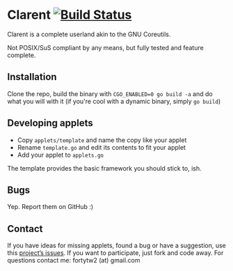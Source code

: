 Clarent [![Build Status](https://travis-ci.org/fortytw2/clarent.svg)](https://travis-ci.org/fortytw2/clarent)
============
Clarent is a complete userland akin to the GNU Coreutils.

Not POSIX/SuS compliant by any means, but fully tested and feature complete.

Installation
------------
Clone the repo, build the binary with `CGO_ENABLED=0 go build -a` and do what 
you will with it (if you're cool with a dynamic binary, simply `go build`)


Developing applets
------------------
- Copy `applets/template` and name the copy like your applet
- Rename `template.go` and edit its contents to fit your applet
- Add your applet to `applets.go`

The template provides the basic framework you should stick to, ish.

Bugs
----
Yep. Report them on GitHub :)

Contact
-------
If you have ideas for missing applets, found a bug or have a suggestion, use
this [project’s issues](https://github.com/fortytw2/clarent/issues).
If you want to participate, just fork and code away. For questions contact me:
fortytw2 (at) gmail.com
